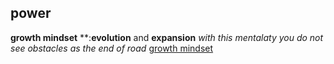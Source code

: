 ## **power**
**growth mindset** **:**evolution** and **expansion**
*with this mentalaty you do not see obstacles as the end of road*
[growth mindset](https://www.mindsetworks.com/science/)



